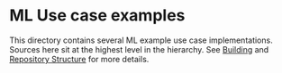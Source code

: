 # ML Use case examples

This directory contains several ML example use case implementations. Sources here sit at the highest level in the
hierarchy. See [Building](../../docs/documentation.md#building) and
[Repository Structure](../../docs/documentation.md#repository-structure) for more details.
